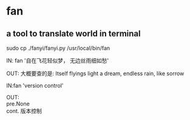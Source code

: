 # fan
## a tool to translate world in terminal
sudo cp ./fanyi/fanyi.py /usr/local/bin/fan<br/>

IN: fan '自在飞花轻似梦， 无边丝雨细如愁'<br/>

OUT: 大概要查的是: Itself flyings light a dream, endless rain, like sorrow

IN:fan 'version control'<br/>

OUT: <br/>
pre.None <br/>
cont. 版本控制
